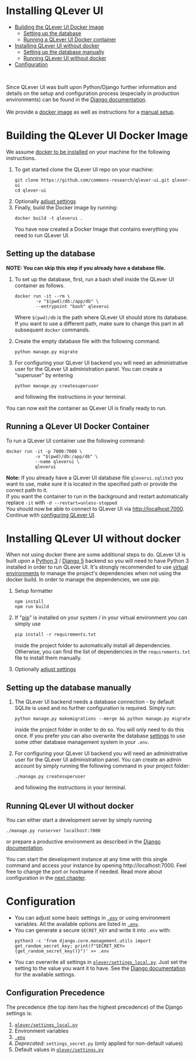 # Installing QLever UI
* [Building the QLever UI Docker Image](#building-the-qlever-ui-docker-image)
    * [Setting up the database](#setting-up-the-database)
    * [Running a QLever UI Docker container](#running-a-qlever-ui-docker-container)
* [Installing QLever UI without docker](#installing-qlever-ui-without-docker)
    * [Setting up the database manually](#setting-up-the-database-manually)
    * [Running QLever UI without docker](#running-qlever-ui-without-docker)
* [Configuration](#configuration)

<br>

Since QLever UI was built upon Python/Django further information and details on the setup and configuration process (especially in production environments) can be found in the [Django documentation](https://docs.djangoproject.com/en/5.1/).
<br><br>
We provide a [docker image](#building-the-qlever-ui-docker-image) as well as instructions for a [manual setup](#installing-qlever-ui-without-docker).
<br>

# Building the QLever UI Docker Image
We assume [docker to be installed](https://docs.docker.com/get-docker/) on your machine for the following instructions. 
1. To get started clone the QLever UI repo on your machine:
    ```shell
    git clone https://github.com/commons-research/qlever-ui.git qlever-ui
    cd qlever-ui
    ```
2. Optionally [adjust settings](#configuration)
3. Finally, build the Docker image by running:
    ```shell
    docker build -t qleverui .
    ```
    You have now created a Docker Image that contains everything you need to run QLever UI.

## Setting up the database
__NOTE: You can skip this step if you already have a database file.__  

1. To set up the database, first, run a bash shell inside the QLever UI container as follows.
    ```shell
    docker run -it --rm \
            -v "$(pwd)/db:/app/db" \
            --entrypoint "bash" qleverui
    ```
    Where `$(pwd)/db` is the path where QLever UI should store its database. If you want to use a different path, make sure to change this part in all subsequent `docker` commands.

2. Create the empty database file with the following command.
    ```shell
    python manage.py migrate
    ```
3. For configuring your QLever UI backend you will need an administrative user for the QLever UI administration panel. You can create a "superuser" by entering
    ```shell
    python manage.py createsuperuser
    ```
    and following the instructions in your terminal.  

You can now exit the container as QLever UI is finally ready to run.
## Running a QLever UI Docker Container
To run a QLever UI container use the following command:
```shell
docker run -it -p 7000:7000 \
           -v "$(pwd)/db:/app/db" \
           --name qleverui \
           qleverui
``` 
__Note:__ If you already have a QLever UI database file `qleverui.sqlite3` you want to use, make sure it is located in the specified path or provide the correct path to it.  
If you want the container to run in the background and restart automatically replace `-it` with `-d --restart=unless-stopped`  
You should now be able to connect to QLever UI via <http://localhost:7000>. Continue with [configuring QLever UI](./configure_qleverui.md).


# Installing QLever UI without docker
When not using docker there are some additional steps to do. QLever UI is built upon a [Python 3](https://www.python.org/downloads/) / [Django 5](https://www.djangoproject.com/) backend so you will need to have Python 3 installed in order to run QLever UI. It's strongly recommended to use [virtual environments](https://docs.python.org/3/library/venv.html) to manage the project's dependencies when not using the docker build. In order to manage the dependencies, we use pip.

1. Setup formatter

    ```shell
    npm install
    npm run build
    ```

2. If "[pip](https://pypi.org/project/pip/)" is installed on your system / in your virtual environment you can simply use
    ```shell
    pip install -r requirements.txt
    ```
    inside the project folder to automatically install all dependencies. Otherwise, you can find the list of dependencies in the `requirements.txt` file to install them manually.

3. Optionally [adjust settings](#configuration)

## Setting up the database manually
1. The QLever UI backend needs a database connection - by default SQLite is used and no further configuration is required. Simply run:
    ```shell
    python manage.py makemigrations --merge && python manage.py migrate
    ```
    inside the project folder in order to do so. You will only need to do this once. If you prefer you can also overwrite the database [settings](https://docs.djangoproject.com/en/5.1/ref/settings/) to use some other database management system in your `.env`.

2. For configuring your QLever UI backend you will need an administrative user for the QLever UI administration panel. You can create an admin account by simply running the following command in your project folder: 
    ```shell
    ./manage.py createsuperuser
    ```
    and following the instructions in your terminal.  
## Running QLever UI without docker
You can either start a development server by simply running
```shell
./manage.py runserver localhost:7000
```
or prepare a productive environment as described in the [Django documentation](https://docs.djangoproject.com/en/5.1/).

You can start the development instance at any time with this single command and access your instance by opening http://localhost:7000. Feel free to change the port or hostname if needed.
Read more about configuration in the [next chapter](./configure_qleverui.md).

# Configuration

- You can adjust some basic settings in [`.env`](../.env) or using environment variables. All the available options are listed in [`.env`](../.env).
- You can generate a secure `SECRET_KEY` and write it into `.env` with:
  ```shell
  python3 -c 'from django.core.management.utils import get_random_secret_key; print(f"SECRET_KEY={get_random_secret_key()}")' >> .env
  ```
- You can overwrite all settings in [`qlever/settings_local.py`](../qlever/settings_local.py). Just set the setting to the value you want it to have.
   See the [Django documentation](https://docs.djangoproject.com/en/5.1/ref/settings/) for the available settings.

## Configuration Precedence
The precedence (the top item has the highest precedence) of the Django settings is:
1. [`qlever/settings_local.py`](../qlever/settings_local.py)
2. Environment variables
3. [`.env`](../.env)
4. *Deprecated*: `settings_secret.py` (only applied for non-default values)
5. Default values in [`qlever/settings.py`](../qlever/settings.py)
